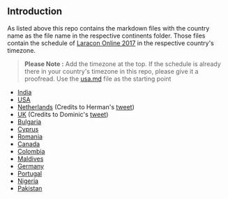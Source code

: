 ## Introduction

As listed above this repo contains the markdown files with the country name as the file name in the respective continents folder. Those files contain the schedule of [Laracon Online 2017](https://laracon.net/) in the respective country's timezone.

> **Please Note :** Add the timezone at the top. If the schedule is already there in your country's timezone in this repo, please give it a proofread. Use the [usa.md](https://github.com/introwit/laracon-online-schedule/blob/master/NorthAmerica/usa.md) file as the starting point

- [India](https://github.com/introwit/laracon-online-schedule/blob/master/Asia/india.md)
- [USA](https://github.com/introwit/laracon-online-schedule/blob/master/NorthAmerica/usa.md)
- [Netherlands](https://github.com/introwit/laracon-online-schedule/blob/master/Europe/netherlands.md) (Credits to Herman's [tweet](https://twitter.com/HermanOstendorf/status/836961061907664896))
- [UK](https://github.com/introwit/laracon-online-schedule/blob/master/Europe/uk.md) (Credits to Dominic's [tweet](https://twitter.com/haakym/status/836941063524925440))
- [Bulgaria](https://github.com/introwit/laracon-online-schedule/blob/master/Europe/bulgaria.md)
- [Cyprus](https://github.com/introwit/laracon-online-schedule/blob/master/Europe/cyprus.md)
- [Romania](https://github.com/introwit/laracon-online-schedule/blob/master/Europe/romania.md)
- [Canada](https://github.com/introwit/laracon-online-schedule/blob/master/NorthAmerica/canada.md)
- [Colombia](https://github.com/introwit/laracon-online-schedule/blob/master/SouthAmerica/colombia.md)
- [Maldives](https://github.com/introwit/laracon-online-schedule/blob/master/Asia/maldives.md)
- [Germany](https://github.com/introwit/laracon-online-schedule/blob/master/Europe/germany.md)
- [Portugal](https://github.com/introwit/laracon-online-schedule/blob/master/Europe/portugal.md)
- [Nigeria](https://github.com/introwit/laracon-online-schedule/blob/master/Africa/nigeria.md)
- [Pakistan](https://github.com/introwit/laracon-online-schedule/blob/master/Asia/pakistan.md)
